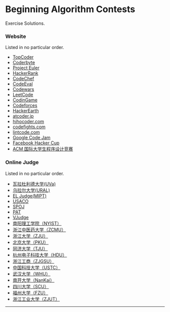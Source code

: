 # Beginning Algorithm Contests

Exercise Solutions.

### Website

Listed in no particular order.

- [TopCoder](https://www.topcoder.com/)
- [Coderbyte](https://www.coderbyte.com/)
- [Project Euler](https://projecteuler.net/)
- [HackerRank](https://www.hackerrank.com/)
- [CodeChef](https://www.codechef.com/)
- [CodeEval](https://codeeval.com/)
- [Codewars](https://www.codewars.com/)
- [LeetCode](https://leetcode.com/)
- [CodinGame](https://www.codingame.com/)
- [Codeforces](http://codeforces.com/)
- [HackerEarth](https://www.hackerearth.com/zh/)
- [atcoder.jp](http://atcoder.jp/)
- [hihocoder.com](http://www.hihocoder.com/)
- [codefights.com](https://codefights.com/)
- [lintcode.com](http://www.lintcode.com/en/)
- [Google Code Jam](https://code.google.com/codejam/)
- [Facebook Hacker Cup]()
- [ACM 国际大学生程序设计竞赛]()

### Online Judge

Listed in no particular order.

- [瓦拉杜利德大学(UVa)](https://uva.onlinejudge.org/)
- [乌拉尔大学(URAL)](http://acm.timus.ru/)
- [EL Judge(MIPT)](http://acm.mipt.ru/judge/problems.pl)
- [USACO](http://train.usaco.org/usacogate)
- [SPOJ](http://www.spoj.com/)
- [PAT](https://www.patest.cn/contests)
- [VJudge](https://vjudge.net/problem#OJId=All&probNum=&title=&source=&category=all)
- [南阳理工学院（NYIST）](http://acm.nyist.net/JudgeOnline/problemset.php)
- [浙江中医药大学（ZCMU）](http://acm.zcmu.edu.cn/JudgeOnline/problemset.php)
- [浙江大学（ZJU）](http://acm.zju.edu.cn/onlinejudge/showProblemsets.do)
- [北京大学（PKU）](http://acm.pku.edu.cn/JudgeOnline/)
- [同济大学（TJU）](http://acm.tongji.edu.cn/problemset.php)
- [杭州电子科技大学（HDU）](http://acm.hdu.edu.cn/)
- [浙江工商（ZJGSU）](http://acm.zjgsu.edu.cn/)
- [中国科技大学（USTC）](http://acm.ustc.edu.cn/ustcoj/problemlist.php)
- [武汉大学（WHU）](http://acm.whu.edu.cn/olive/problems)
- [南开大学（NanKai）](http://acm.nankai.edu.cn/)
- [四川大学（SCU）](http://acm.scu.edu.cn/soj/problems.action)
- [福州大学（FZU）](http://acm.fzu.edu.cn/)
- [浙江工业大学（ZJUT）](http://acm.zjut.edu.cn/)

-----
